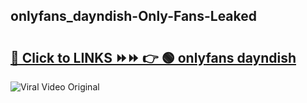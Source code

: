 
 ## onlyfans_dayndish-Only-Fans-Leaked

# <h2><a href="https://clipsfans.com/onlyfans_dayndish&ref=git">🔗 Click to LINKS ⏩⏩ 👉 🟢 onlyfans dayndish </a></h2>

<a href="https://clipsfans.com/onlyfans_dayndish&ref=git" rel="nofollow" data-target="animated-image.originalLink"><img src="https://i.ibb.co.com/xMMVF88/686577567.gif" alt="Viral Video Original" style="max-width: 100%; display: inline-block;" data-target="animated-image.originalImage"></a>
